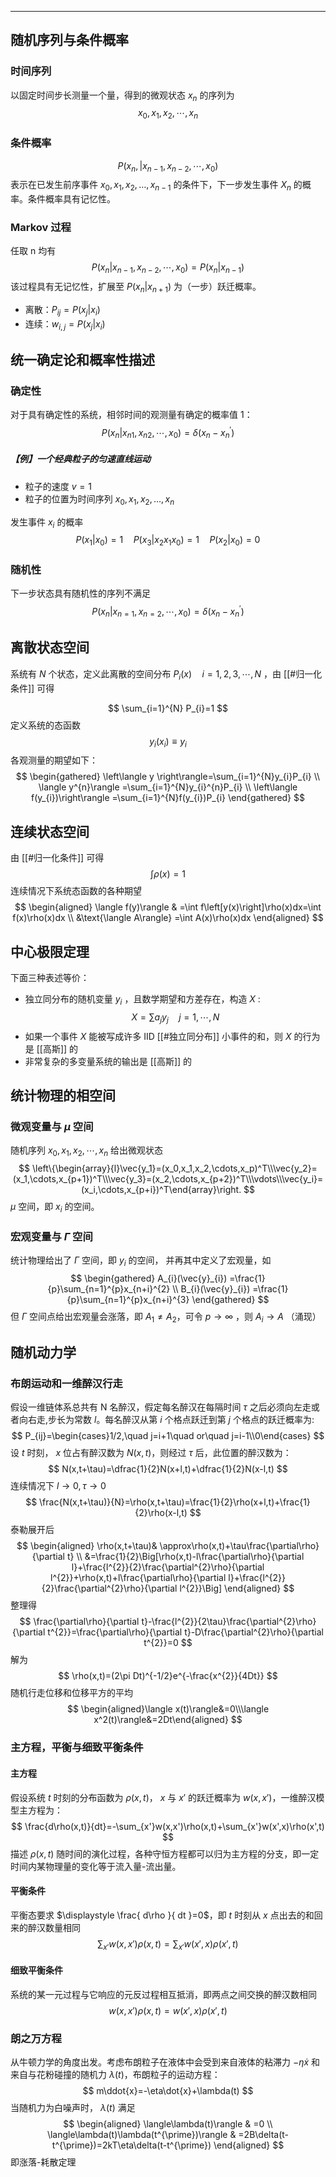 
-------

## 随机序列与条件概率
### 时间序列
以固定时间步长测量一个量，得到的微观状态 $\displaystyle x_{n}$ 的序列为
$$
x_{0},x_{1},x_{2},\cdots,x_{n}
$$
### 条件概率
$$
P(x_n,|x_{n-1},x_{n-2},\cdots ,x_0)
$$
 表示在已发生前序事件 $\displaystyle x_{0},x_{1},x_{2},\dots,x_{n-1}$ 的条件下，下一步发生事件 $X_{n}$ 的概率。条件概率具有记忆性。
### Markov 过程
任取 n 均有 
$$
P(x_{n}|x_{n-1},x_{n-2},\cdots, x_{0})=P(x_{n}|x_{n-1})
$$
该过程具有无记忆性，扩展至 $\displaystyle P(x_n|x_{n+1})$ 为（一步）跃迁概率。

- 离散：$\displaystyle P_{ij}=P(x_{j}|x_{i})$
- 连续：$\displaystyle w_{i,j}=P(x_{j}|x_{i})$ 

## 统一确定论和概率性描述
### 确定性
对于具有确定性的系统，相邻时间的观测量有确定的概率值 1：
$$
P(x_{n}|x_{n1},x_{n2},\cdots ,x_{0})=\delta(x_{n}-x_{n}^{\prime})
$$
##### 【例】一个经典粒子的匀速直线运动
- 粒子的速度 $v=1$ 
- 粒子的位置为时间序列 $\displaystyle x_{0},x_{1},x_{2},\dots,x_{n}$

发生事件 $x_{i}$ 的概率
$$
P(x_{1}|x_{0})=1\quad P(x_{3}|x_{2}x_{1}x_{0})=1\quad P(x_{2}|x_{0})=0
$$
### 随机性
下一步状态具有随机性的序列不满足
$$
P(x_{n}|x_{n=1},x_{n=2},\cdots ,x_{0})=\delta(x_{n}-x_{n}^{\prime})
$$
## 离散状态空间
系统有 $N$ 个状态，定义此离散的空间分布 $\displaystyle P_{i}(x)\quad i=1,2,3,\cdots,N$ ，由 [[#归一化条件]] 可得

$$
\sum_{i=1}^{N} P_{i}=1
$$
定义系统的态函数
$$
y_{i}(x_{i})\equiv y_{i}
$$
各观测量的期望如下：
$$
\begin{gathered}
\left\langle y \right\rangle=\sum_{i=1}^{N}y_{i}P_{i} \\
\langle y^{n}\rangle  =\sum_{i=1}^{N}y_{i}^{n}P_{i} \\
\left\langle f(y_{i})\right\rangle  =\sum_{i=1}^{N}f(y_{i})P_{i} 
\end{gathered}
$$
## 连续状态空间
由 [[#归一化条件]] 可得
$$
\int\rho(x)=1
$$
连续情况下系统态函数的各种期望
$$
\begin{aligned}
\langle f(y)\rangle & =\int f\left[y(x)\right]\rho(x)dx=\int f(x)\rho(x)dx  \\
&\text{\langle A\rangle} =\int A(x)\rho(x)dx 
\end{aligned}
$$
## 中心极限定理
下面三种表述等价：
- 独立同分布的随机变量 $\displaystyle y_{i}$ ，且数学期望和方差存在，构造 $X$ : $$X=\sum a_{j}y_{j}\quad j=1,\cdots,N$$
-  如果一个事件 $X$ 能被写成许多 IID  [[#独立同分布]] 小事件的和，则 $X$ 的行为是 [[高斯]]  的
- 非常复杂的多变量系统的输出是 [[高斯]] 的

## 统计物理的相空间
### 微观变量与 $\displaystyle \mu$ 空间
随机序列 $\displaystyle x_{0},x_{1},x_{2},\cdots,x_{n}$ 给出微观状态
$$
\left\{\begin{array}{l}\vec{y_1}=(x_0,x_1,x_2,\cdots,x_p)^T\\\vec{y_2}=(x_1,\cdots,x_{p+1})^T\\\vec{y_3}=(x_2,\cdots,x_{p+2})^T\\\vdots\\\vec{y_i}=(x_i,\cdots,x_{p+i})^T\end{array}\right.
$$
 $\displaystyle \mu$ 空间，即 $x_{i}$ 的空间。
### 宏观变量与 $\Gamma$ 空间
统计物理给出了 $\Gamma$ 空间，即 $y_{i}$ 的空间，
并再其中定义了宏观量，如
$$
\begin{gathered}
A_{i}(\vec{y}_{i}) =\frac{1}{p}\sum_{n=1}^{p}x_{n+i}^{2} \\
B_{i}(\vec{y}_{i}) =\frac{1}{p}\sum_{n=1}^{p}x_{n+i}^{3} 
\end{gathered}
$$
但 $\Gamma$ 空间点给出宏观量会涨落，即 $\displaystyle A_{1}\neq A_{2}$，可令 $\displaystyle p\to\infty$ ，则 $\displaystyle A_{i}\to A$ （涌现）
## 随机动力学
### 布朗运动和一维醉汉行走
假设一维链体系总共有 N 名醉汉，假定每名醉汉在每隔时间 $\tau$ 之后必须向左走或者向右走,步长为常数 $l$。每名醉汉从第 $i$ 个格点跃迁到第 $j$ 个格点的跃迁概率为:
$$
P_{ij}=\begin{cases}1/2,\quad j=i+1\quad or\quad j=i-1\\0\end{cases}
$$
设 $t$ 时刻， $x$ 位占有醉汉数为 $N(x, t)$，则经过 $\tau$ 后，此位置的醉汉数为：
$$
N(x,t+\tau)=\dfrac{1}{2}N(x+l,t)+\dfrac{1}{2}N(x-l,t)
$$
连续情况下 $\displaystyle l\rightarrow0,\tau\rightarrow0$
$$
\frac{N(x,t+\tau)}{N}=\rho(x,t+\tau)=\frac{1}{2}\rho(x+l,t)+\frac{1}{2}\rho(x-l,t)
$$
泰勒展开后 
$$
\begin{aligned}
\rho(x,t+\tau)& \approx\rho(x,t)+\tau\frac{\partial\rho}{\partial t}  \\
&=\frac{1}{2}\Big[\rho(x,t)-l\frac{\partial\rho}{\partial l}+\frac{l^{2}}{2}\frac{\partial^{2}\rho}{\partial l^{2}}+\rho(x,t)+l\frac{\partial\rho}{\partial l}+\frac{l^{2}}{2}\frac{\partial^{2}\rho}{\partial l^{2}}\Big]
\end{aligned}
$$
整理得
$$
\frac{\partial\rho}{\partial t}-\frac{l^{2}}{2\tau}\frac{\partial^{2}\rho}{\partial t^{2}}=\frac{\partial\rho}{\partial t}-D\frac{\partial^{2}\rho}{\partial t^{2}}=0
$$
解为
$$
\rho(x,t)=(2\pi Dt)^{-1/2}e^{-\frac{x^{2}}{4Dt}}
$$
随机行走位移和位移平方的平均
$$
\begin{aligned}\langle x(t)\rangle&=0\\\langle x^2(t)\rangle&=2Dt\end{aligned}
$$

### 主方程，平衡与细致平衡条件
#### 主方程
假设系统 $t$ 时刻的分布函数为 $ρ(x, t)$， $x$ 与 $x'$ 的跃迁概率为 $w(x, x')$，一维醉汉模型主方程为：
$$
\frac{d\rho(x,t)}{dt}=-\sum_{x'}w(x,x')\rho(x,t)+\sum_{x'}w(x',x)\rho(x',t)
$$
描述 $ρ(x, t)$ 随时间的演化过程，各种守恒方程都可以归为主方程的分支，即一定时间内某物理量的变化等于流入量-流出量。

#### 平衡条件
平衡态要求 $\displaystyle \frac{ d\rho }{ dt }=0$，即 $t$ 时刻从 $x$ 点出去的和回来的醉汉数量相同
$$
\sum_{x'}w(x,x')\rho(x,t)=\sum_{x'}w(x',x)\rho(x',t)
$$
#### 细致平衡条件
系统的某一元过程与它响应的元反过程相互抵消，即两点之间交换的醉汉数相同
$$
w(x,x')\rho(x,t)=w(x',x)\rho(x',t)
$$
### 朗之万方程
从牛顿力学的角度出发。考虑布朗粒子在液体中会受到来自液体的粘滞力 $\displaystyle -\eta\dot{x}$ 和来自与花粉碰撞的随机力 $\displaystyle \lambda(t)$，布朗粒子的运动方程：
$$
m\ddot{x}=-\eta\dot{x}+\lambda(t)
$$
当随机力为白噪声时，  $\displaystyle \lambda(t)$ 满足
$$
\begin{aligned}
\langle\lambda(t)\rangle & =0  \\
\langle\lambda(t)\lambda(t^{\prime})\rangle & =2B\delta(t-t^{\prime})=2kT\eta\delta(t-t^{\prime}) 
\end{aligned}
$$
即涨落-耗散定理
